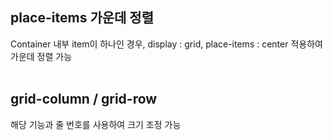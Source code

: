 ## place-items 가운데 정렬
Container 내부 item이 하나인 경우, display : grid, place-items : center 적용하여 가운데 정렬 가능
<br/><br/>

## grid-column / grid-row
해당 기능과 줄 번호를 사용하여 크기 조정 가능

